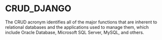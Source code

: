 # CRUD_DJANGO
The CRUD acronym identifies all of the major functions that are inherent to relational databases and the applications used to manage them, which include Oracle Database, Microsoft SQL Server, MySQL, and others. 
